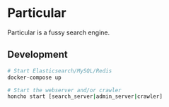 # Particular

Particular is a fussy search engine.


## Development

```sh
# Start Elasticsearch/MySQL/Redis
docker-compose up

# Start the webserver and/or crawler
honcho start [search_server|admin_server|crawler]
```
